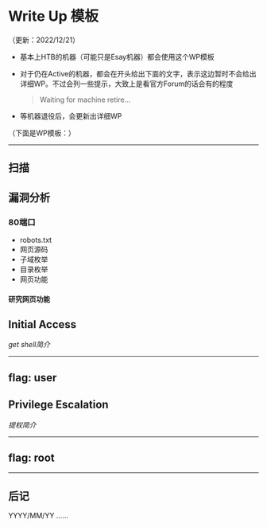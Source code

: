 # Write Up 模板

（更新：2022/12/21）

- 基本上HTB的机器（可能只是Esay机器）都会使用这个WP模板
- 对于仍在Active的机器，都会在开头给出下面的文字，表示这边暂时不会给出详细WP。不过会列一些提示，大致上是看官方Forum的话会有的程度  

    > Waiting for machine retire...  
    
- 等机器退役后，会更新出详细WP



（下面是WP模板：）

---

## 扫描


## 漏洞分析



### 80端口

- robots.txt
- 网页源码
- 子域枚举
- 目录枚举
- 网页功能


#### 研究网页功能



## Initial Access
*get shell简介*

---




## flag: user





## Privilege Escalation
*提权简介*

---




## flag: root


---

## 后记

YYYY/MM/YY
……